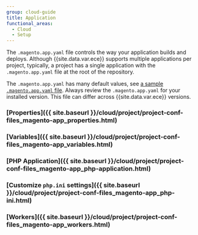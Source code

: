 ```yaml
---
group: cloud-guide
title: Application
functional_areas:
  - Cloud
  - Setup
---
```


The `.magento.app.yaml` file controls the way your application builds and deploys. Although {{site.data.var.ece}} supports multiple applications per project, typically, a project has a single application with the `.magento.app.yaml` file at the root of the repository.

The `.magento.app.yaml` has many default values, see [a sample `.magento.app.yaml` file](https://github.com/magento/magento-cloud/blob/master/.magento.app.yaml). Always review the `.magento.app.yaml` for your installed version. This file can differ across {{site.data.var.ece}} versions.

### [Properties]({{ site.baseurl }}/cloud/project/project-conf-files_magento-app_properties.html) 

### [Variables]({{ site.baseurl }}/cloud/project/project-conf-files_magento-app_variables.html)

### [PHP Application]({{ site.baseurl }}/cloud/project/project-conf-files_magento-app_php-application.html)

### [Customize `php.ini` settings]({{ site.baseurl }}/cloud/project/project-conf-files_magento-app_php-ini.html)

### [Workers]({{ site.baseurl }}/cloud/project/project-conf-files_magento-app_workers.html)